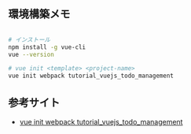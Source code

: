 
## 環境構築メモ

```bash

# インストール
npm install -g vue-cli
vue --version

# vue init <template> <project-name>
vue init webpack tutorial_vuejs_todo_management


```

## 参考サイト

- [vue init webpack tutorial\_vuejs\_todo\_management](https://qiita.com/sin_tanaka/items/29769266b3b078ea0f7c)

